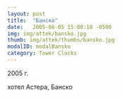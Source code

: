 ```yaml
---
layout: post
title:  "Банско"
date:   2005-06-05 15:08:10 -0500
img: img/attek/bansko.jpg
thumb: img/attek/thumbs/bansko.jpg
modalID: modalBansko
category: Tower Clocks
---
```

2005 г.

хотел Астера, Банско